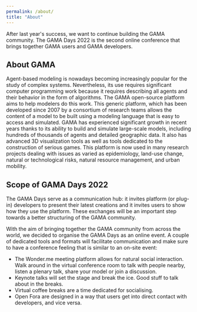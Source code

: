 ```yaml
---
permalink: /about/
title: "About"
---
```


After last year's success, we want to continue building the GAMA community. The GAMA Days 2022 is the second online conference that brings together GAMA users and GAMA developers. 

## About GAMA

Agent-based modeling is nowadays becoming increasingly popular for the study of complex systems. Nevertheless, its use requires significant computer programming work because it requires describing all agents and their behavior in the form of algorithms. The GAMA open-source platform aims to help modelers do this work. This generic platform, which has been developed since 2007 by a consortium of research teams allows the content of a model to be built using a modeling language that is easy to access and simulated. GAMA has experienced significant growth in recent years thanks to its ability to build and simulate large-scale models, including hundreds of thousands of agents and detailed geographic data. It also has advanced 3D visualization tools as well as tools dedicated to the construction of serious games. This platform is now used in many research projects dealing with issues as varied as epidemiology, land-use change, natural or technological risks, natural resource management, and urban mobility.

## Scope of GAMA Days 2022

The GAMA Days serve as a communication hub: it invites platform (or plug-in) developers to present their latest creations and it invites users to show how they use the platform. These exchanges will be an important step towards a better structuring of the GAMA community.

With the aim of bringing together the GAMA community from across the world, we decided to organise the GAMA Days as an online event. A couple of dedicated tools and formats will facilitate communication and make sure to have a conference feeling that is similar to an on-site event:

* The Wonder.me meeting platform allows for natural social interaction. Walk around in the virtual conference room to talk with people nearby, listen a plenary talk, share your model or join a discussion.
* Keynote talks will set the stage and break the ice. Good stuff to talk about in the breaks.
* Virtual coffee breaks are a time dedicated for socialising.
* Open Fora are designed in a way that users get into direct contact with developers, and vice versa.



